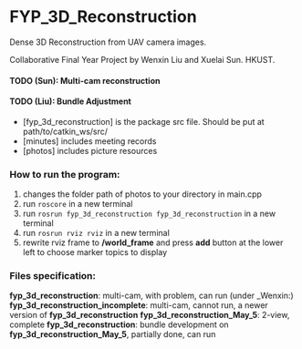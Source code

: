 # FYP_3D_Reconstruction

Dense 3D Reconstruction from UAV camera images.

Collaborative Final Year Project by Wenxin Liu and Xuelai Sun. HKUST.

#### TODO (Sun): Multi-cam reconstruction
#### TODO (Liu): Bundle Adjustment

* [fyp_3d_reconstruction] is the package src file. Should be put at path/to/catkin_ws/src/
* [minutes] includes meeting records
* [photos] includes picture resources

### How to run the program:
1. changes the folder path of photos to your directory in main.cpp
2. run `roscore` in a new terminal 
3. run `rosrun fyp_3d_reconstruction fyp_3d_reconstruction` in a new terminal
4. run `rosrun rviz rviz` in a new terminal
5. rewrite rviz frame to __/world_frame__ and press __add__ button at the lower left to choose marker topics to display

### Files specification:
__fyp_3d_reconstruction__: multi-cam, with problem, can run
(under _Wenxin:)
__fyp_3d_reconstruction_incomplete__: multi-cam, cannot run, a newer version of __fyp_3d_reconstruction__
__fyp_3d_reconstruction_May_5__: 2-view, complete
__fyp_3d_reconstruction__: bundle development on __fyp_3d_reconstruction_May_5__, partially done, can run
